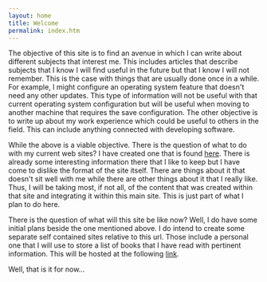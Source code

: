 ```yaml
---
layout: home
title: Welcome
permalink: index.htm
---
```


The objective of this site is to find an avenue in which I can write about different subjects that interest me.  This includes articles
that describe subjects that I know I will find useful in the future but that I know I will not remember.  This is the case with things
that are usually done once in a while.  For example, I might configure an operating system feature that doesn't need any other updates.
This type of information will not be useful with that current operating system configuration but will be useful when moving to another
machine that requires the save configuration.  The other objective is to write up about my work experience which could be useful to
others in the field.  This can include anything connected with developing software.

While the above is a viable objective.  There is the question of what to do with my current web sites?  I have created one that is found
<a href="./learning/">here</a>.  There is already some interesting information there that I like to keep but I have come to dislike
the format of the site itself.  There are things about it that doesn't sit well with me while there are other things about it that I really
like.  Thus, I will be taking most, if not all, of the content that was created within that site and integrating it within this main site.
This is just part of what I plan to do here.

There is the question of what will this site be like now?  Well, I do have some initial plans beside the one mentioned above. I do intend
to create some separate self contained sites relative to this url.  Those include a personal one that I will use to store a list of books
that I have read with pertinent information.  This will be hosted at the following <a href="/books/index.htm">link</a>.

Well, that is it for now...

